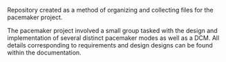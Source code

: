 Repository created as a method of organizing and collecting files for the pacemaker project.

The pacemaker project involved a small group tasked with the design and implementation of several distinct pacemaker modes as well as a DCM. All details corresponding to requirements and design designs can be found within the documentation.
